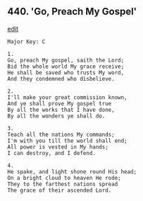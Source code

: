 
## 440.  'Go, Preach My Gospel'
[edit](https://docs.google.com/document/d/1Zsxt8gO5UtQVNHK-7MyTYefbSfX1o8oa/edit?mode=html)



    Major Key: C

    1.
    Go, preach My gospel, saith the Lord;
    Bid the whole world My grace receive;
    He shall be saved who trusts My word,
    And they condemned who disbelieve.

    2.
    I'll make your great commission known,
    And ye shall prove My gospel true
    By all the works that I have done,
    By all the wonders ye shall do.

    3.
    Teach all the nations My commands;
    I'm with you till the world shall end;
    All power is vested in My hands;
    I can destroy, and I defend.

    4.
    He spake, and light shone round His head;
    On a bright cloud to heaven He rode;
    They to the farthest nations spread
    The grace of their ascended Lord.
